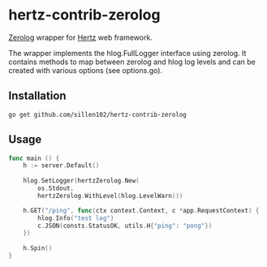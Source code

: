 # hertz-contrib-zerolog
[Zerolog](https://github.com/rs/zerolog) wrapper for [Hertz](https://github.com/cloudwego/hertz) web framework.

The wrapper implements the hlog.FullLogger interface using zerolog.
It contains methods to map between zerolog and hlog log levels and can be created with various options (see options.go).

## Installation
    go get github.com/sillen102/hertz-contrib-zerolog

## Usage
```go
func main () {
    h := server.Default()
	
    hlog.SetLogger(hertzZerolog.New(
        os.Stdout,
        hertzZerolog.WithLevel(hlog.LevelWarn)))

    h.GET("/ping", func(ctx context.Context, c *app.RequestContext) {
        hlog.Info("test log")
        c.JSON(consts.StatusOK, utils.H{"ping": "pong"})
    })
	
    h.Spin()
}
```
